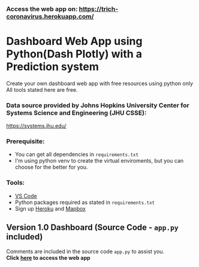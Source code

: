 ### Access the web app on: https://trich-coronavirus.herokuapp.com/

# Dashboard Web App using Python(Dash Plotly) with a Prediction system
Create your own dashboard web app with free resources using python only
All tools stated here are free.

### Data source provided by Johns Hopkins University Center for Systems Science and Engineering (JHU CSSE):
https://systems.jhu.edu/

### Prerequisite:
* You can get all dependencies in `requirements.txt`
* I'm using python venv to create the virtual enviroments, but you can choose for the better for you. 

### Tools:
* [VS Code](https://code.visualstudio.com/download)
* Python packages required as stated in `requirements.txt`
* Sign up [Heroku](https://www.heroku.com/) and [Mapbox](https://www.mapbox.com/)

## Version 1.0 Dashboard (Source Code - `app.py` included)
Comments are included in the source code `app.py` to assist you.  
**Click [here](https://trich-coronavirus.herokuapp.com/) to access the web app**  

